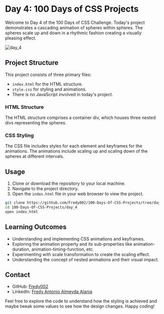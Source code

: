 # Day 4: 100 Days of CSS Projects

Welcome to Day 4 of the 100 Days of CSS Challenge. Today's project demonstrates a cascading animation of spheres within spheres. The spheres scale up and down in a rhythmic fashion creating a visually pleasing effect.

![day_4](https://github.com/Fredy002/100-Days-Of-CSS-Projects/assets/104151778/c992ffe5-9d6c-43a7-ad3c-c8e989a9ad12)

## Project Structure

This project consists of three primary files:

- `index.html` for the HTML structure.
- `style.css` for styling and animations.
- There is no JavaScript involved in today's project.

### HTML Structure

The HTML structure comprises a container div, which houses three nested divs representing the spheres.

### CSS Styling

The CSS file includes styles for each element and keyframes for the animations. The animations include scaling up and scaling down of the spheres at different intervals.

## Usage

1. Clone or download the repository to your local machine.
2. Navigate to the project directory.
3. Open the `index.html` file in your web browser to view the project.

```bash
git clone https://github.com/Fredy002/100-Days-Of-CSS-Projects/tree/day_4
cd 100-Days-Of-CSS-Projects/day_4
open index.html
```

## Learning Outcomes
- Understanding and implementing CSS animations and keyframes.
- Exploring the animation property and its sub-properties like animation-duration, animation-timing-function, etc.
- Experimenting with scale transformation to create the scaling effect.
- Understanding the concept of nested animations and their visual impact.

## Contact

- GitHub: [Fredy002](https://github.com/Fredy002)
- LinkedIn: [Fredy Antonio Almeyda Alania](https://www.linkedin.com/in/fredy-antonio-almeyda-alania/)

Feel free to explore the code to understand how the styling is achieved and maybe tweak some values to see how the design changes. Happy coding!
